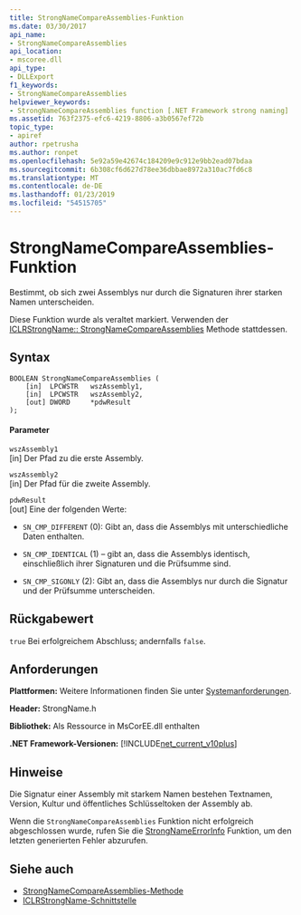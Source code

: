 ```yaml
---
title: StrongNameCompareAssemblies-Funktion
ms.date: 03/30/2017
api_name:
- StrongNameCompareAssemblies
api_location:
- mscoree.dll
api_type:
- DLLExport
f1_keywords:
- StrongNameCompareAssemblies
helpviewer_keywords:
- StrongNameCompareAssemblies function [.NET Framework strong naming]
ms.assetid: 763f2375-efc6-4219-8806-a3b0567ef72b
topic_type:
- apiref
author: rpetrusha
ms.author: ronpet
ms.openlocfilehash: 5e92a59e42674c184209e9c912e9bb2ead07bdaa
ms.sourcegitcommit: 6b308cf6d627d78ee36dbbae8972a310ac7fd6c8
ms.translationtype: MT
ms.contentlocale: de-DE
ms.lasthandoff: 01/23/2019
ms.locfileid: "54515705"
---
```

# <a name="strongnamecompareassemblies-function"></a>StrongNameCompareAssemblies-Funktion
Bestimmt, ob sich zwei Assemblys nur durch die Signaturen ihrer starken Namen unterscheiden.  
  
 Diese Funktion wurde als veraltet markiert. Verwenden der [ICLRStrongName:: StrongNameCompareAssemblies](../../../../docs/framework/unmanaged-api/hosting/iclrstrongname-strongnamecompareassemblies-method.md) Methode stattdessen.  
  
## <a name="syntax"></a>Syntax  
  
```  
BOOLEAN StrongNameCompareAssemblies (  
    [in]  LPCWSTR   wszAssembly1,  
    [in]  LPCWSTR   wszAssembly2,  
    [out] DWORD     *pdwResult  
);  
```  
  
#### <a name="parameters"></a>Parameter  
 `wszAssembly1`  
 [in] Der Pfad zu die erste Assembly.  
  
 `wszAssembly2`  
 [in] Der Pfad für die zweite Assembly.  
  
 `pdwResult`  
 [out] Eine der folgenden Werte:  
  
-   `SN_CMP_DIFFERENT` (0): Gibt an, dass die Assemblys mit unterschiedliche Daten enthalten.  
  
-   `SN_CMP_IDENTICAL` (1) – gibt an, dass die Assemblys identisch, einschließlich ihrer Signaturen und die Prüfsumme sind.  
  
-   `SN_CMP_SIGONLY` (2): Gibt an, dass die Assemblys nur durch die Signatur und der Prüfsumme unterscheiden.  
  
## <a name="return-value"></a>Rückgabewert  
 `true` Bei erfolgreichem Abschluss; andernfalls `false`.  
  
## <a name="requirements"></a>Anforderungen  
 **Plattformen:** Weitere Informationen finden Sie unter [Systemanforderungen](../../../../docs/framework/get-started/system-requirements.md).  
  
 **Header:** StrongName.h  
  
 **Bibliothek:** Als Ressource in MsCorEE.dll enthalten  
  
 **.NET Framework-Versionen:** [!INCLUDE[net_current_v10plus](../../../../includes/net-current-v10plus-md.md)]  
  
## <a name="remarks"></a>Hinweise  
 Die Signatur einer Assembly mit starkem Namen bestehen Textnamen, Version, Kultur und öffentliches Schlüsseltoken der Assembly ab.  
  
 Wenn die `StrongNameCompareAssemblies` Funktion nicht erfolgreich abgeschlossen wurde, rufen Sie die [StrongNameErrorInfo](../../../../docs/framework/unmanaged-api/strong-naming/strongnameerrorinfo-function.md) Funktion, um den letzten generierten Fehler abzurufen.  
  
## <a name="see-also"></a>Siehe auch
- [StrongNameCompareAssemblies-Methode](../../../../docs/framework/unmanaged-api/hosting/iclrstrongname-strongnamecompareassemblies-method.md)
- [ICLRStrongName-Schnittstelle](../../../../docs/framework/unmanaged-api/hosting/iclrstrongname-interface.md)

